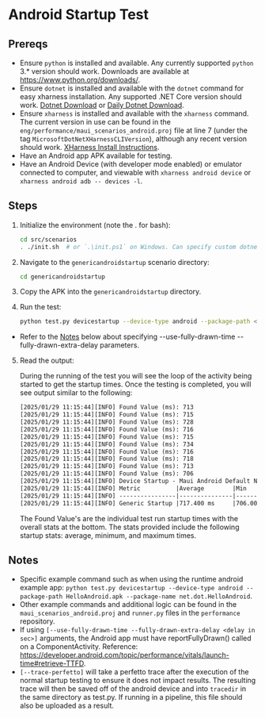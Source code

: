 
# Android Startup Test

## Prereqs

- Ensure `python` is installed and available. Any currently supported `python` 3.* version should work. Downloads are available at https://www.python.org/downloads/.
- Ensure `dotnet` is installed and available with the `dotnet` command for easy xharness installation. Any supported .NET Core version should work. [Dotnet Download](https://dotnet.microsoft.com/en-us/download) or [Daily Dotnet Download](https://github.com/dotnet/dotnet/blob/main/docs/builds-table.md).
- Ensure `xharness` is installed and available with the `xharness` command. The current version in use can be found in the `eng/performance/maui_scenarios_android.proj` file at line 7 (under the tag `MicrosoftDotNetXHarnessCLIVersion`), although any recent version should work. [XHarness Install Instructions](https://github.com/dotnet/xharness?tab=readme-ov-file#installation-and-usage).
- Have an Android app APK available for testing.
- Have an Android Device (with developer mode enabled) or emulator connected to computer, and viewable with `xharness android device` or `xharness android adb -- devices -l`.

## Steps

1. Initialize the environment (note the . for bash):

    ```sh
    cd src/scenarios
    . ./init.sh  # or `.\init.ps1` on Windows. Can specify custom dotnet install with -dotnetdir <dir>, but dotnet install should not impact Android Startup testing itself.
    ```

2. Navigate to the `genericandroidstartup` scenario directory:

    ```sh
    cd genericandroidstartup
    ```

3. Copy the APK into the `genericandroidstartup` directory.
4. Run the test:

    ```sh
    python test.py devicestartup --device-type android --package-path <path-to-apk> --package-name <apk-package-name> [--disable-animations] [--use-fully-drawn-time --fully-drawn-extra-delay <delay-in-sec>] [--trace-perfetto]
    ```

* Refer to the [Notes](./android-startup-scenarios.md#notes) below about specifying --use-fully-drawn-time --fully-drawn-extra-delay parameters.

5. Read the output:

    During the running of the test you will see the loop of the activity being started to get the startup times.
    Once the testing is completed, you will see output similar to the following:

    ```txt
    [2025/01/29 11:15:44][INFO] Found Value (ms): 713
    [2025/01/29 11:15:44][INFO] Found Value (ms): 715
    [2025/01/29 11:15:44][INFO] Found Value (ms): 728
    [2025/01/29 11:15:44][INFO] Found Value (ms): 716
    [2025/01/29 11:15:44][INFO] Found Value (ms): 715
    [2025/01/29 11:15:44][INFO] Found Value (ms): 734
    [2025/01/29 11:15:44][INFO] Found Value (ms): 716
    [2025/01/29 11:15:44][INFO] Found Value (ms): 718
    [2025/01/29 11:15:44][INFO] Found Value (ms): 713
    [2025/01/29 11:15:44][INFO] Found Value (ms): 706
    [2025/01/29 11:15:44][INFO] Device Startup - Maui Android Default NoAnimation
    [2025/01/29 11:15:44][INFO] Metric          |Average        |Min            |Max
    [2025/01/29 11:15:44][INFO] ----------------|---------------|---------------|---------------
    [2025/01/29 11:15:44][INFO] Generic Startup |717.400 ms     |706.000 ms     |734.000 ms
    ```

    The Found Value's are the individual test run startup times with the overall stats at the bottom. The stats provided include the following startup stats: average, minimum, and maximum times.

## Notes

- Specific example command such as when using the runtime android example app: `python test.py devicestartup --device-type android --package-path HelloAndroid.apk --package-name net.dot.HelloAndroid`.
- Other example commands and additional logic can be found in the `maui_scenarios_android.proj` and `runner.py` files in the `performance` repository.
- If using `[--use-fully-drawn-time --fully-drawn-extra-delay <delay in sec>]` arguments, the Android app must have reportFullyDrawn() called on a ComponentActivity. Reference: https://developer.android.com/topic/performance/vitals/launch-time#retrieve-TTFD.
- `[--trace-perfetto]` will take a perfetto trace after the execution of the normal startup testing to ensure it does not impact results. The resulting trace will then be saved off of the android device and into `tracedir` in the same directory as test.py. If running in a pipeline, this file should also be uploaded as a result.
